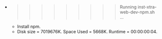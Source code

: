 * >>>>>>>>> Running inst-xtra-web-dev-npm.sh ...
  * Install npm.
  * Disk size = 7019676K. Space Used = 5668K. Runtime = 00:00:00:04.
